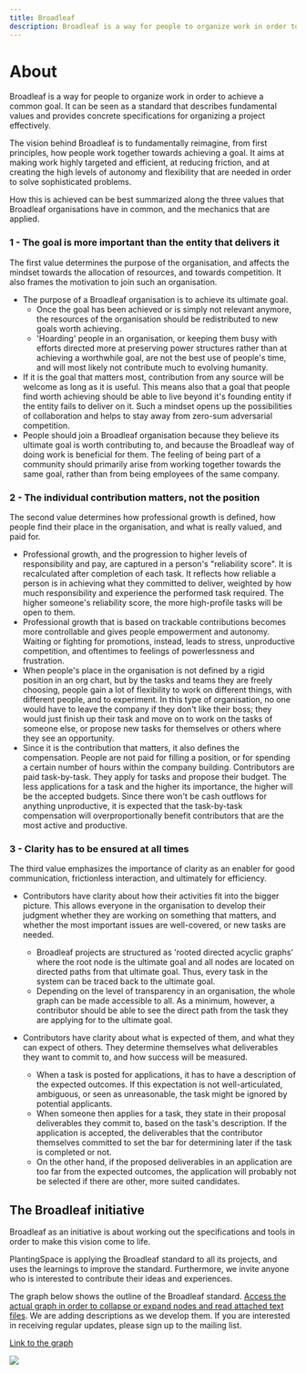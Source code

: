 ```yaml
---
title: Broadleaf
description: Broadleaf is a way for people to organize work in order to achieve a common goal. It can be seen as a standard that describes fundamental values and provides concrete specifications for organizing a project effectively.
---
```


# About

Broadleaf is a way for people to organize work in order to achieve a common goal. It can be seen as a standard that describes fundamental values and provides concrete specifications for organizing a project effectively. 

The vision behind Broadleaf is to fundamentally reimagine, from first principles, how people work together towards achieving a goal. It aims at making work highly targeted and efficient, at reducing friction, and at creating the high levels of autonomy and flexibility that are needed in order to solve sophisticated problems.

How this is achieved can be best summarized along the three values that Broadleaf organisations have in common, and the mechanics that are applied.

### 1 - The goal is more important than the entity that delivers it

The first value determines the purpose of the organisation, and affects the mindset towards the allocation of resources, and towards competition. It also frames the motivation to join such an organisation.

* The purpose of a Broadleaf organisation is to achieve its ultimate goal. 
    * Once the goal has been achieved or is simply not relevant anymore, the resources of the organisation should be redistributed to new goals worth achieving. 
    * 'Hoarding' people in an organisation, or keeping them busy with efforts directed more at preserving power structures rather than at achieving a worthwhile goal, are not the best use of people's time, and will most likely not contribute much to evolving humanity.
* If it is the goal that matters most, contribution from any source will be welcome as long as it is useful. This means also that a goal that people find worth achieving should be able to live beyond it's founding entity if the entity fails to deliver on it. Such a mindset opens up the possibilities of collaboration and helps to stay away from zero-sum adversarial competition.
* People should join a Broadleaf organisation because they believe its ultimate goal is worth contributing to, and because the Broadleaf way of doing work is beneficial for them. The feeling of being part of a community should primarily arise from working together towards the same goal, rather than from being employees of the same company.

### 2 - The individual contribution matters, not the position

The second value determines how professional growth is defined, how people find their place in the organisation,  and what is really valued, and paid for.

* Professional growth, and the progression to higher levels of responsibility and pay, are captured in a person's "reliability score". It is recalculated after completion of each task. It reflects how reliable a person is in achieving what they committed to deliver, weighted by how much responsibility and experience the performed task required. The higher someone's reliability score, the more high-profile tasks will be open to them.
* Professional growth that is based on trackable contributions becomes more controllable and gives people empowerment and autonomy. Waiting or fighting for promotions, instead, leads to stress, unproductive competition, and oftentimes to feelings of powerlessness and frustration.
* When people's place in the organisation is not defined by a rigid position in an org chart, but by the tasks and teams they are freely choosing, people gain a lot of flexibility to work on different things, with different people, and to experiment. In this type of organisation, no one would have to leave the company if they don't like their boss; they would just finish up their task and move on to work on the tasks of someone else, or propose new tasks for themselves or others where they see an opportunity. 
* Since it is the contribution that matters, it also defines the compensation. People are not paid for filling a position, or for spending a certain number of hours within the company building. Contributors are paid task-by-task. They apply for tasks and propose their budget. The less applications for a task and the higher its importance, the higher will be the accepted budgets. Since there won't be cash outflows for anything unproductive, it is expected that the task-by-task compensation will overproportionally benefit contributors that are the most active and productive.

### 3 - Clarity has to be ensured at all times

The third value emphasizes the importance of clarity as an enabler for good communication, frictionless interaction, and ultimately for efficiency.

* Contributors have clarity about how their activities fit into the bigger picture. This allows everyone in the organisation to develop their judgment whether they are working on something that matters, and whether the most important issues are well-covered, or new tasks are needed.
    * Broadleaf projects are structured as 'rooted directed acyclic graphs' where the root node is the ultimate goal and all nodes are located on directed paths from that ultimate goal. Thus, every task in the system can be traced back to the ultimate goal.
    * Depending on the level of transparency in an organisation, the whole graph can be made accessible to all. As a minimum, however, a contributor should be able to see the direct path from the task they are applying for to the ultimate goal.

* Contributors have clarity about what is expected of them, and what they can expect of others. They determine themselves what deliverables they want to commit to, and how success will be measured.
    * When a task is posted for applications, it has to have a description of the expected outcomes. If this expectation is not well-articulated, ambiguous, or seen as unreasonable, the task might be ignored by potential applicants.
    * When someone then applies for a task, they state in their proposal deliverables they commit to, based on the task's description. If the application is accepted, the deliverables that the contributor themselves committed to set the bar for determining later if the task is completed or not.
    * On the other hand, if the proposed deliverables in an application are too far from the expected outcomes, the application will probably not be selected if there are other, more suited candidates.

## The Broadleaf initiative

Broadleaf as an initiative is about working out the specifications and tools in order to make this vision come to life. 

PlantingSpace is applying the Broadleaf standard to all its projects, and uses the learnings to improve the standard. Furthermore, we invite anyone who is interested to contribute their ideas and experiences. 

The graph below shows the outline of the Broadleaf standard. [Access the actual graph in order to collapse or expand nodes and read attached text files](https://www.mindomo.com/mindmap/broadleaf-8a8e294efcfd42dda46a19491e9ab5e5). We are adding descriptions as we develop them. If you are interested in receiving regular updates, please sign up to the mailing list.

[Link to the graph](https://www.mindomo.com/mindmap/broadleaf-8a8e294efcfd42dda46a19491e9ab5e5)

![](https://i.imgur.com/9beUv75.png)

